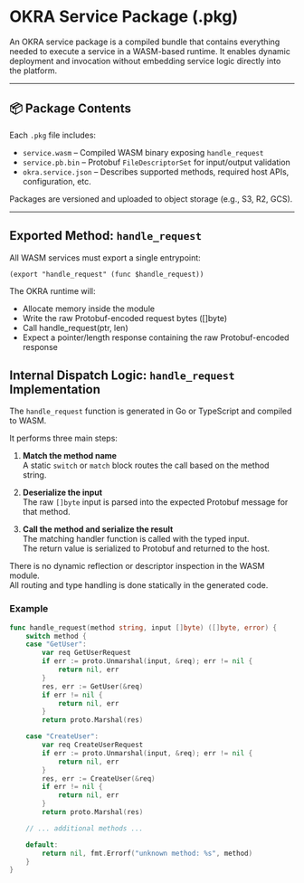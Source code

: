 # OKRA Service Package (.pkg)

An OKRA service package is a compiled bundle that contains everything needed to execute a service in a WASM-based runtime. It enables dynamic deployment and invocation without embedding service logic directly into the platform.

---

## 📦 Package Contents

Each `.pkg` file includes:

- `service.wasm` – Compiled WASM binary exposing `handle_request`
- `service.pb.bin` – Protobuf `FileDescriptorSet` for input/output validation
- `okra.service.json` – Describes supported methods, required host APIs, configuration, etc.

Packages are versioned and uploaded to object storage (e.g., S3, R2, GCS).

---

## Exported Method: `handle_request`

All WASM services must export a single entrypoint:

```wasm
(export "handle_request" (func $handle_request))
```

The OKRA runtime will:
* Allocate memory inside the module
* Write the raw Protobuf-encoded request bytes ([]byte)
* Call handle_request(ptr, len)
* Expect a pointer/length response containing the raw Protobuf-encoded response

## Internal Dispatch Logic: `handle_request` Implementation

The `handle_request` function is generated in Go or TypeScript and compiled to WASM.

It performs three main steps:

1. **Match the method name**  
   A static `switch` or `match` block routes the call based on the method string.

2. **Deserialize the input**  
   The raw `[]byte` input is parsed into the expected Protobuf message for that method.

3. **Call the method and serialize the result**  
   The matching handler function is called with the typed input.  
   The return value is serialized to Protobuf and returned to the host.

There is no dynamic reflection or descriptor inspection in the WASM module.  
All routing and type handling is done statically in the generated code.

### Example

```go
func handle_request(method string, input []byte) ([]byte, error) {
    switch method {
    case "GetUser":
        var req GetUserRequest
        if err := proto.Unmarshal(input, &req); err != nil {
            return nil, err
        }
        res, err := GetUser(&req)
        if err != nil {
            return nil, err
        }
        return proto.Marshal(res)

    case "CreateUser":
        var req CreateUserRequest
        if err := proto.Unmarshal(input, &req); err != nil {
            return nil, err
        }
        res, err := CreateUser(&req)
        if err != nil {
            return nil, err
        }
        return proto.Marshal(res)

    // ... additional methods ...

    default:
        return nil, fmt.Errorf("unknown method: %s", method)
    }
}
```
